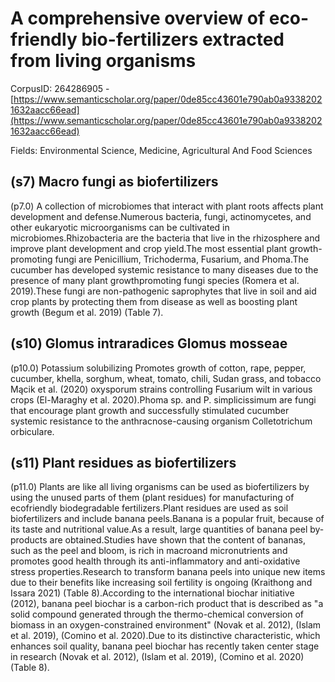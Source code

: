 # A comprehensive overview of eco-friendly bio-fertilizers extracted from living organisms

CorpusID: 264286905 - [https://www.semanticscholar.org/paper/0de85cc43601e790ab0a93382021632aacc66ead](https://www.semanticscholar.org/paper/0de85cc43601e790ab0a93382021632aacc66ead)

Fields: Environmental Science, Medicine, Agricultural And Food Sciences

## (s7) Macro fungi as biofertilizers
(p7.0) A collection of microbiomes that interact with plant roots affects plant development and defense.Numerous bacteria, fungi, actinomycetes, and other eukaryotic microorganisms can be cultivated in microbiomes.Rhizobacteria are the bacteria that live in the rhizosphere and improve plant development and crop yield.The most essential plant growth-promoting fungi are Penicillium, Trichoderma, Fusarium, and Phoma.The cucumber has developed systemic resistance to many diseases due to the presence of many plant growthpromoting fungi species (Romera et al. 2019).These fungi are non-pathogenic saprophytes that live in soil and aid crop plants by protecting them from disease as well as boosting plant growth (Begum et al. 2019) (Table 7).
## (s10) Glomus intraradices Glomus mosseae
(p10.0) Potassium solubilizing Promotes growth of cotton, rape, pepper, cucumber, khella, sorghum, wheat, tomato, chili, Sudan grass, and tobacco Mącik et al. (2020) oxysporum strains controlling Fusarium wilt in various crops (El-Maraghy et al. 2020).Phoma sp. and P. simplicissimum are fungi that encourage plant growth and successfully stimulated cucumber systemic resistance to the anthracnose-causing organism Colletotrichum orbiculare.
## (s11) Plant residues as biofertilizers
(p11.0) Plants are like all living organisms can be used as biofertilizers by using the unused parts of them (plant residues) for manufacturing of ecofriendly biodegradable fertilizers.Plant residues are used as soil biofertilizers and include banana peels.Banana is a popular fruit, because of its taste and nutritional value.As a result, large quantities of banana peel by-products are obtained.Studies have shown that the content of bananas, such as the peel and bloom, is rich in macroand micronutrients and promotes good health through its anti-inflammatory and anti-oxidative stress properties.Research to transform banana peels into unique new items due to their benefits like increasing soil fertility is ongoing (Kraithong and Issara 2021) (Table 8).According to the international biochar initiative (2012), banana peel biochar is a carbon-rich product that is described as "a solid compound generated through the thermo-chemical conversion of biomass in an oxygen-constrained environment" (Novak et al. 2012), (Islam et al. 2019), (Comino et al. 2020).Due to its distinctive characteristic, which enhances soil quality, banana peel biochar has recently taken center stage in research (Novak et al. 2012), (Islam et al. 2019), (Comino et al. 2020) (Table 8).
